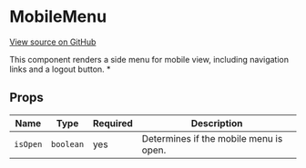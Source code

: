 # MobileMenu

[View source on GitHub](https://github.com/DestillApp/main/blob/main/frontend/src/layout/MobileMenu.vue)

This component renders a side menu for mobile view, including navigation links and a logout button.
 *

## Props

| Name | Type | Required | Description |
|------|------|----------|-------------|
| `isOpen` | `boolean` | yes | Determines if the mobile menu is open. |
